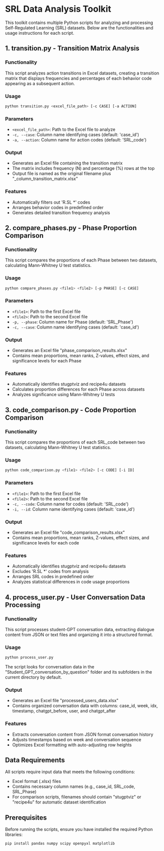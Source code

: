# SRL Data Analysis Toolkit

This toolkit contains multiple Python scripts for analyzing and processing Self-Regulated Learning (SRL) datasets. Below are the functionalities and usage instructions for each script.

## 1. transition.py - Transition Matrix Analysis

### Functionality
This script analyzes action transitions in Excel datasets, creating a transition matrix that displays frequencies and percentages of each behavior code appearing as a subsequent action.

### Usage
```bash
python transition.py <excel_file_path> [-c CASE] [-a ACTION]
```

### Parameters
- `<excel_file_path>`: Path to the Excel file to analyze
- `-c, --case`: Column name identifying cases (default: 'case_id')
- `-a, --action`: Column name for action codes (default: 'SRL_code')

### Output
- Generates an Excel file containing the transition matrix
- The matrix includes frequency (N) and percentage (%) rows at the top
- Output file is named as the original filename plus "_column_transition_matrix.xlsx"

### Features
- Automatically filters out 'R.SL *' codes
- Arranges behavior codes in predefined order
- Generates detailed transition frequency analysis

## 2. compare_phases.py - Phase Proportion Comparison

### Functionality
This script compares the proportions of each Phase between two datasets, calculating Mann-Whitney U test statistics.

### Usage
```bash
python compare_phases.py <file1> <file2> [-p PHASE] [-c CASE]
```

### Parameters
- `<file1>`: Path to the first Excel file
- `<file2>`: Path to the second Excel file
- `-p, --phase`: Column name for Phase (default: 'SRL_Phase')
- `-c, --case`: Column name identifying cases (default: 'case_id')

### Output
- Generates an Excel file "phase_comparison_results.xlsx"
- Contains mean proportions, mean ranks, Z-values, effect sizes, and significance levels for each Phase

### Features
- Automatically identifies stugptviz and recipe4u datasets
- Calculates proportion differences for each Phase across datasets
- Analyzes significance using Mann-Whitney U tests

## 3. code_comparison.py - Code Proportion Comparison

### Functionality
This script compares the proportions of each SRL_code between two datasets, calculating Mann-Whitney U test statistics.

### Usage
```bash
python code_comparison.py <file1> <file2> [-c CODE] [-i ID]
```

### Parameters
- `<file1>`: Path to the first Excel file
- `<file2>`: Path to the second Excel file
- `-c, --code`: Column name for codes (default: 'SRL_code')
- `-i, --id`: Column name identifying cases (default: 'case_id')

### Output
- Generates an Excel file "code_comparison_results.xlsx"
- Contains mean proportions, mean ranks, Z-values, effect sizes, and significance levels for each code

### Features
- Automatically identifies stugptviz and recipe4u datasets
- Excludes 'R.SL *' codes from analysis
- Arranges SRL codes in predefined order
- Analyzes statistical differences in code usage proportions

## 4. process_user.py - User Conversation Data Processing

### Functionality
This script processes student-GPT conversation data, extracting dialogue content from JSON or text files and organizing it into a structured format.

### Usage
```bash
python process_user.py
```

The script looks for conversation data in the "Student_GPT_conversation_by_question" folder and its subfolders in the current directory by default.

### Output
- Generates an Excel file "processed_users_data.xlsx"
- Contains organized conversation data with columns: case_id, week, idx, timestamp, chatgpt_before, user, and chatgpt_after

### Features
- Extracts conversation content from JSON format conversation history
- Adjusts timestamps based on week and conversation sequence
- Optimizes Excel formatting with auto-adjusting row heights

## Data Requirements

All scripts require input data that meets the following conditions:
- Excel format (.xlsx) files
- Contains necessary column names (e.g., case_id, SRL_code, SRL_Phase)
- For comparison scripts, filenames should contain "stugptviz" or "recipe4u" for automatic dataset identification

## Prerequisites

Before running the scripts, ensure you have installed the required Python libraries:

```bash
pip install pandas numpy scipy openpyxl matplotlib
```
